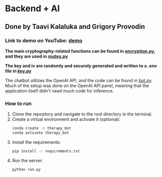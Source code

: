 # Backend + AI

## Done by Taavi Kalaluka and Grigory Provodin

### Link to demo on YouTube: [demo](https://www.youtube.com/watch?v=wovVZQlBUZ4)

**The main cryptography-related functions can be found in [encryption.py](./app/encryption.py), and they are used in [routes.py](./app/routes.py)**

**The key and iv are randomly and securely generated and written to a .env file in [key.py](key.py)**

The chatbot utilizes the OpenAI API, and the code can be found in [bot.py](./app/bot.py). Much of the setup was done on the OpenAI API panel, meaning that the application itself didn't need much code for inference.

### How to run

1. Clone the repository and navigate to the root directory in the terminal.
2. Create a virtual environment and activate it (optional):
    ```bash
    conda create -n therapy_bot
    conda activate therapy_bot
    ```
3. Install the requirements:
    ```bash
    pip install -r requirements.txt
    ```
4. Run the server:
    ```bash
    python run.py
    ```
